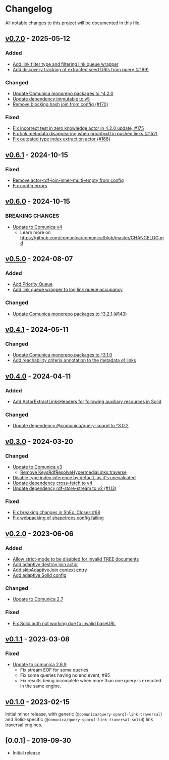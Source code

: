 # Changelog
All notable changes to this project will be documented in this file.

<a name="v0.7.0"></a>
## [v0.7.0](https://github.com/comunica/comunica-feature-link-traversal/compare/v0.6.1...v0.7.0) - 2025-05-12

### Added
* [Add link filter type and filtering link queue wrapper](https://github.com/comunica/comunica-feature-link-traversal/commit/368b9180b4f654136b2fe8ff3474ca7b808e460a)
* [Add discovery tracking of extracted seed URIs from query (#169)](https://github.com/comunica/comunica-feature-link-traversal/commit/be8d8c362a75d1e88cbac08f36bcb512a8a96255)

### Changed
* [Update Comunica monorepo packages to ^4.2.0](https://github.com/comunica/comunica-feature-link-traversal/commit/0cb09e3467435a18cb3b4ba0f6b3cda800ec6bc3)
* [Update dependency immutable to v5](https://github.com/comunica/comunica-feature-link-traversal/commit/d37c0acb81d048c77845ae8eea8c20e22ad4eb70)
* [Remove blocking hash join from config (#170)](https://github.com/comunica/comunica-feature-link-traversal/commit/ffb4ec0ee3c5760d8726e01cfee7bddafb61d516)

### Fixed
* [Fix incorrect test in zero knowledge actor in 4.2.0 update, #175](https://github.com/comunica/comunica-feature-link-traversal/commit/fa5bccc516894a69d868b85670f84fcc21b42cc6)
* [Fix link metadata disappearing when priority=0 in pushed links (#152)](https://github.com/comunica/comunica-feature-link-traversal/commit/2d170e26821d6f242ac1aefd4b7a2e011c5c87ee)
* [Fix outdated type index extraction actor (#168)](https://github.com/comunica/comunica-feature-link-traversal/commit/ba83b2ff1921a169d6325bb2534a4208621049ec)

<a name="v0.6.1"></a>
## [v0.6.1](https://github.com/comunica/comunica-feature-link-traversal/compare/v0.6.0...v0.6.1) - 2024-10-15

### Fixed
* [Remove actor-rdf-join-inner-multi-empty from config](https://github.com/comunica/comunica-feature-link-traversal/commit/c015058c388062c39f1c0f3a27e22bd19c55ed16)
* [Fix config errors](https://github.com/comunica/comunica-feature-link-traversal/commit/908ff6d319a80eff81865d88b9ddece607389d4d)

<a name="v0.6.0"></a>
## [v0.6.0](https://github.com/comunica/comunica-feature-link-traversal/compare/v0.5.0...v0.6.0) - 2024-10-15

### BREAKING CHANGES
* [Update to Comunica v4](https://github.com/comunica/comunica-feature-link-traversal/commit/c88324b210d656899e9dcac186cadf06d68512ed)
  * Learn more on https://github.com/comunica/comunica/blob/master/CHANGELOG.md

<a name="v0.5.0"></a>
## [v0.5.0](https://github.com/comunica/comunica-feature-link-traversal/compare/v0.4.1...v0.5.0) - 2024-08-07

### Added
* [Add Priority Queue](https://github.com/comunica/comunica-feature-link-traversal/commit/a5908f7e92c652a09e60d30ad01b66ba01bb67a1)
* [Add link queue wrapper to log link queue occupancy](https://github.com/comunica/comunica-feature-link-traversal/commit/35cc5fd37e0294dd6d669dbeaa05942ac84c9d58)

### Changed
* [Update Comunica monorepo packages to ^3.2.1 (#143)](https://github.com/comunica/comunica-feature-link-traversal/commit/73ab1372196641dc2755ea06d6d46b8e19b966da)

<a name="v0.4.1"></a>
## [v0.4.1](https://github.com/comunica/comunica-feature-link-traversal/compare/v0.4.0...v0.4.1) - 2024-05-11

### Changed
* [Update Comunica monorepo packages to ^3.1.0](https://github.com/comunica/comunica-feature-link-traversal/commit/72df20e9698328d8f7b9bf22961be2ea1382d65a)
* [Add reachability criteria annotation to the metadata of links](https://github.com/comunica/comunica-feature-link-traversal/commit/5e6a9b09a9080ad09212608c65c7574777fda329)

<a name="v0.4.0"></a>
## [v0.4.0](https://github.com/comunica/comunica-feature-link-traversal/compare/v0.3.0...v0.4.0) - 2024-04-11

### Added
* [Add ActorExtractLinksHeaders for following auxiliary resources in Solid](https://github.com/comunica/comunica-feature-link-traversal/commit/66181c0b1d6c9c2fa96c587960b33922c6a3be69)

### Changed
* [Update dependency @comunica/query-sparql to ^3.0.2](https://github.com/comunica/comunica-feature-link-traversal/commit/ffb72b3178dd05f40d0abaa6c77b3141c5d295ae)

<a name="v0.3.0"></a>
## [v0.3.0](https://github.com/comunica/comunica-feature-link-traversal/compare/v0.2.0...v0.3.0) - 2024-03-20

### Changed
* [Update to Comunica v3](https://github.com/comunica/comunica-feature-link-traversal/commit/b1314c1813df156e726f568f04b9f96d67f00968)
  * [Remove KeysRdfResolveHypermediaLinks.traverse](https://github.com/comunica/comunica-feature-link-traversal/commit/1bdd810eec99355e71ddfd5a3dd1d60c98a3389a)
* [Disable type index inference by default, as it's unevaluated](https://github.com/comunica/comunica-feature-link-traversal/commit/f1c37bfa9706ec092a902942202b8cad859041c2)
* [Update dependency cross-fetch to v4](https://github.com/comunica/comunica-feature-link-traversal/commit/6b484e95060f5cd3be1056d8c6f1d2fcb662c5c9)
* [Update dependency rdf-store-stream to v2 (#113)](https://github.com/comunica/comunica-feature-link-traversal/commit/8291759566131084868a392075fa0387d88332e0)

### Fixed
* [Fix breaking changes in ShEx, Closes #68](https://github.com/comunica/comunica-feature-link-traversal/commit/e1eb462dc6ee80d45a8e1468698d448786b16dd4)
* [Fix webpacking of shapetrees config failing](https://github.com/comunica/comunica-feature-link-traversal/commit/367d2961b18e4f4632c38201b5f1f099f5a9d451)

<a name="v0.2.0"></a>
## [v0.2.0](https://github.com/comunica/comunica-feature-link-traversal/compare/v0.1.1...v0.2.0) - 2023-06-06

### Added
* [Allow strict-mode to be disabled for invalid TREE documents](https://github.com/comunica/comunica-feature-link-traversal/commit/83347a600a460104f332f69d511b012860e03a78)
* [Add adaptive destroy join actor](https://github.com/comunica/comunica-feature-link-traversal/commit/942fc8b3ad9ba35f0e810931b15de8beeaa81d23)
* [Add skipAdaptiveJoin context entry](https://github.com/comunica/comunica-feature-link-traversal/commit/2fe9b14f801873ecf3d7e8ca5ce43c03dd461910)
* [Add adaptive Solid config](https://github.com/comunica/comunica-feature-link-traversal/commit/824731e73c64db946f767f9f40de46218f7ac2bd)

### Changed
* [Update to Comunica 2.7](https://github.com/comunica/comunica-feature-link-traversal/commit/643c76e0065ce9de88eb1ad26f76f121e3758d97)

### Fixed
* [Fix Solid auth not working due to invalid baseURL](https://github.com/comunica/comunica-feature-link-traversal/commit/31db332993b11dd45a30ce6bd3735385c98979b7)

<a name="v0.1.1"></a>
## [v0.1.1](https://github.com/comunica/comunica-feature-link-traversal/compare/v0.1.0...v0.1.1) - 2023-03-08

### Fixed
* [Update to comunica 2.6.9](https://github.com/comunica/comunica-feature-link-traversal/commit/1cca693d6f94aeb08390c71c82d50ce293e00313)
  * Fix stream EOF for some queries
  * Fix some queries having no end event, #95
  * Fix results being incomplete when more than one query is executed in the same engine.

<a name="v0.1.0"></a>
## [v0.1.0](https://github.com/comunica/comunica-feature-link-traversal/compare/v0.0.1...v0.1.0) - 2023-02-15

Initial minor release, with generic (`@comunica/query-sparql-link-traversal`) and Solid-specific (`@comunica/query-sparql-link-traversal-solid`) link traversal engines. 

<a name="0.0.1"></a>
## [0.0.1] - 2019-09-30

* Initial release
